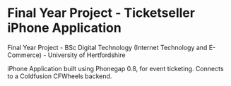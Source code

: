 Final Year Project - Ticketseller iPhone Application
=========================
Final Year Project - BSc Digital Technology (Internet Technology and E-Commerce) - University of Hertfordshire

iPhone Application built using Phonegap 0.8, for event ticketing. Connects to a Coldfusion CFWheels backend.
